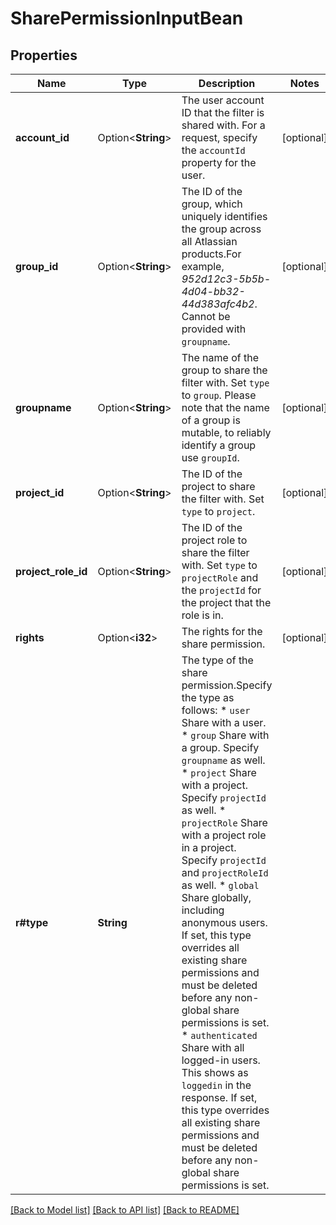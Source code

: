# SharePermissionInputBean

## Properties

Name | Type | Description | Notes
------------ | ------------- | ------------- | -------------
**account_id** | Option<**String**> | The user account ID that the filter is shared with. For a request, specify the `accountId` property for the user. | [optional]
**group_id** | Option<**String**> | The ID of the group, which uniquely identifies the group across all Atlassian products.For example, *952d12c3-5b5b-4d04-bb32-44d383afc4b2*. Cannot be provided with `groupname`. | [optional]
**groupname** | Option<**String**> | The name of the group to share the filter with. Set `type` to `group`. Please note that the name of a group is mutable, to reliably identify a group use `groupId`. | [optional]
**project_id** | Option<**String**> | The ID of the project to share the filter with. Set `type` to `project`. | [optional]
**project_role_id** | Option<**String**> | The ID of the project role to share the filter with. Set `type` to `projectRole` and the `projectId` for the project that the role is in. | [optional]
**rights** | Option<**i32**> | The rights for the share permission. | [optional]
**r#type** | **String** | The type of the share permission.Specify the type as follows:   *  `user` Share with a user.  *  `group` Share with a group. Specify `groupname` as well.  *  `project` Share with a project. Specify `projectId` as well.  *  `projectRole` Share with a project role in a project. Specify `projectId` and `projectRoleId` as well.  *  `global` Share globally, including anonymous users. If set, this type overrides all existing share permissions and must be deleted before any non-global share permissions is set.  *  `authenticated` Share with all logged-in users. This shows as `loggedin` in the response. If set, this type overrides all existing share permissions and must be deleted before any non-global share permissions is set. | 

[[Back to Model list]](../README.md#documentation-for-models) [[Back to API list]](../README.md#documentation-for-api-endpoints) [[Back to README]](../README.md)


